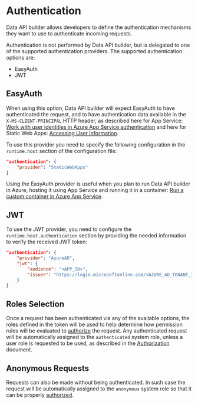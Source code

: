 # Authentication

Data API builder allows developers to define the authentication mechanisms they want to use to authenticate incoming requests.

Authentication is not performed by Data API builder, but is delegated to one of the supported authentication providers. The supported authentication options are:

- EasyAuth
- JWT

## EasyAuth

When using this option, Data API builder will expect EasyAuth to have authenticated the request, and to have authentication data available in the `X-MS-CLIENT-PRINCIPAL` HTTP header, as described here for App Service: [Work with user identities in Azure App Service authentication](https://learn.microsoft.com/azure/app-service/configure-authentication-user-identities) and here for Static Web Apps: [Accessing User Information](https://learn.microsoft.com/azure/static-web-apps/user-information?tabs=csharp).

To use this provider you need to specify the following configuration in the `runtime.host` section of the configuration file:

```json
"authentication": {
    "provider": "StaticWebApps"
}
```

Using the EasyAuth provider is useful when you plan to run Data API builder in Azure, hosting it using App Service and running it in a container: [Run a custom container in Azure App Service](https://learn.microsoft.com/azure/app-service/quickstart-custom-container?tabs=dotnet&pivots=container-linux-vscode).

## JWT

To use the JWT provider, you need to configure the `runtime.host.authentication` section by providing the needed information to verify the received JWT token:

```json
"authentication": {
    "provider": "AzureAD",
    "jwt": {
        "audience": "<APP_ID>",
        "issuer": "https://login.microsoftonline.com/<AZURE_AD_TENANT_ID>/v2.0"
    }
}
```

## Roles Selection

Once a request has been authenticated via any of the available options, the roles defined in the token will be used to help determine how permission rules will be evaluated to [authorize](./authorization.md) the request. Any authenticated request will be automatically assigned to the `authenticated` system role, unless a user role is requested to be used, as described in the [Authorization](./authentication.md) document.

## Anonymous Requests

Requests can also be made without being authenticated. In such case the request will be automatically assigned to the `anonymous` system role so that it can be properly [authorized](./authorization.md).